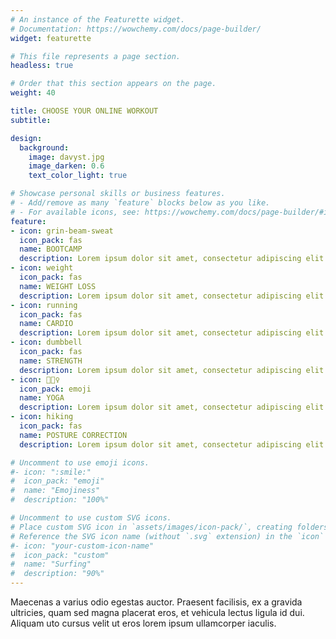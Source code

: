 ```yaml
---
# An instance of the Featurette widget.
# Documentation: https://wowchemy.com/docs/page-builder/
widget: featurette

# This file represents a page section.
headless: true

# Order that this section appears on the page.
weight: 40

title: CHOOSE YOUR ONLINE WORKOUT
subtitle:

design:
  background:
    image: davyst.jpg
    image_darken: 0.6
    text_color_light: true

# Showcase personal skills or business features.
# - Add/remove as many `feature` blocks below as you like.
# - For available icons, see: https://wowchemy.com/docs/page-builder/#icons
feature:
- icon: grin-beam-sweat
  icon_pack: fas
  name: BOOTCAMP
  description: Lorem ipsum dolor sit amet, consectetur adipiscing elit. Proin eu sem vehicula, mattis ipsum et, dapibus magna.
- icon: weight
  icon_pack: fas
  name: WEIGHT LOSS
  description: Lorem ipsum dolor sit amet, consectetur adipiscing elit. Proin eu sem vehicula, mattis ipsum et, dapibus magna.
- icon: running
  icon_pack: fas
  name: CARDIO
  description: Lorem ipsum dolor sit amet, consectetur adipiscing elit. Proin eu sem vehicula, mattis ipsum et, dapibus magna.
- icon: dumbbell
  icon_pack: fas
  name: STRENGTH
  description: Lorem ipsum dolor sit amet, consectetur adipiscing elit. Proin eu sem vehicula, mattis ipsum et, dapibus magna.
- icon: 🧘🏼‍♀️
  icon_pack: emoji
  name: YOGA
  description: Lorem ipsum dolor sit amet, consectetur adipiscing elit. Proin eu sem vehicula, mattis ipsum et, dapibus magna.
- icon: hiking
  icon_pack: fas
  name: POSTURE CORRECTION
  description: Lorem ipsum dolor sit amet, consectetur adipiscing elit. Proin eu sem vehicula, mattis ipsum et, dapibus magna.  

# Uncomment to use emoji icons.
#- icon: ":smile:"
#  icon_pack: "emoji"
#  name: "Emojiness"
#  description: "100%"  

# Uncomment to use custom SVG icons.
# Place custom SVG icon in `assets/images/icon-pack/`, creating folders if necessary.
# Reference the SVG icon name (without `.svg` extension) in the `icon` field.
#- icon: "your-custom-icon-name"
#  icon_pack: "custom"
#  name: "Surfing"
#  description: "90%"
---
```


Maecenas a varius odio egestas auctor. Praesent facilisis, ex a gravida ultricies, quam sed magna placerat eros, et vehicula lectus ligula id dui. Aliquam uto cursus velit ut eros lorem ipsum ullamcorper iaculis.
